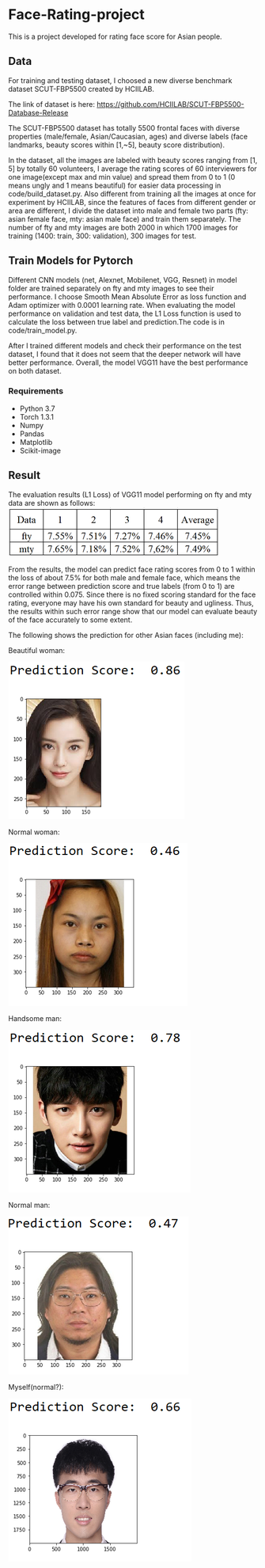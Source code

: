 # Face-Rating-project

This is a project developed for rating face score for Asian people.

## Data

For training and testing dataset, I choosed a new diverse benchmark dataset SCUT-FBP5500 created by HCIILAB.

The link of dataset is here: https://github.com/HCIILAB/SCUT-FBP5500-Database-Release

The SCUT-FBP5500 dataset has totally 5500 frontal faces with diverse properties (male/female, Asian/Caucasian, ages) and diverse labels (face landmarks, beauty scores within [1,~5], beauty score distribution). 

In the dataset, all the images are labeled with beauty scores ranging from [1, 5] by totally 60 volunteers, I average the rating scores of 60 interviewers for one image(except max and min value) and spread them from 0 to 1 (0 means ungly and 1 means beautiful) for easier data processing in code/build_dataset.py.
Also different from training all the images at once for experiment by HCIILAB, since the features of faces from different gender or area are different, I divide the dataset into male and female two parts (fty: asian female face, mty: asian male face) and train them separately. The number of fty and mty images are both 2000 in which 1700 images for training (1400: train, 300: validation), 300 images for test.

## Train Models for Pytorch

Different CNN models (net, Alexnet, Mobilenet, VGG, Resnet) in model folder are trained separately on fty and mty images to see their performance. I choose Smooth Mean Absolute Error as loss function and Adam optimizer with 0.0001 learning rate. When evaluating the model performance on validation and test data, the L1 Loss function is used to calculate the loss between true label and prediction.The code is in code/train_model.py.

After I trained different models and check their performance on the test dataset, I found that it does not seem that the deeper network will have better performance. Overall, the model VGG11 have the best performance on both dataset.

### Requirements
- Python 3.7
- Torch 1.3.1 
- Numpy
- Pandas
- Matplotlib
- Scikit-image

## Result

The evaluation results (L1 Loss) of VGG11 model performing on fty and mty data are shown as follows: 
![alt text](https://github.com/bhy0v587/Face-Rating-project/blob/master/result.png)

From the results, the model can predict face rating scores from 0 to 1 within the loss of about 7.5% for both male and female face, which means the error range between prediction score and true labels (from 0 to 1) are controlled within 0.075. Since there is no fixed scoring standard for the face rating, everyone may have his own standard for beauty and ugliness. Thus, the results within such error range show that our model can evaluate beauty of the face accurately to some extent.

The following shows the prediction for other Asian faces (including me):

Beautiful woman:

![alt text](https://github.com/bhy0v587/Face-Rating-project/blob/master/test1.png)

Normal woman:

![alt text](https://github.com/bhy0v587/Face-Rating-project/blob/master/test2.png)

Handsome man:

![alt text](https://github.com/bhy0v587/Face-Rating-project/blob/master/test3.png)

Normal man:

![alt text](https://github.com/bhy0v587/Face-Rating-project/blob/master/test4.png)

Myself(normal?):

![alt text](https://github.com/bhy0v587/Face-Rating-project/blob/master/test5.png)

